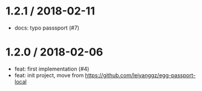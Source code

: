 
1.2.1 / 2018-02-11
==================

  * docs: typo passsport (#7)

1.2.0 / 2018-02-06
==================

  * feat: first implementation (#4)
  * feat: init project, move from https://github.com/leiyanggz/egg-passport-local


